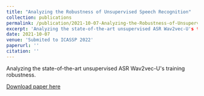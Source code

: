 ```yaml
---
title: "Analyzing the Robustness of Unsupervised Speech Recognition"
collection: publications
permalink: /publication/2021-10-07-Analyzing-the-Robustness-of-Unsupervised-Speech-Recognition-1
excerpt: 'Analyzing the state-of-the-art unsupervised ASR Wav2vec-U's training robustness.'
date: 2021-10-07
venue: 'Submited to ICASSP 2022'
paperurl: ''
citation: ''
---
```

Analyzing the state-of-the-art unsupervised ASR Wav2vec-U's training robustness.

[Download paper here](https://arxiv.org/pdf/2110.03509.pdf)
